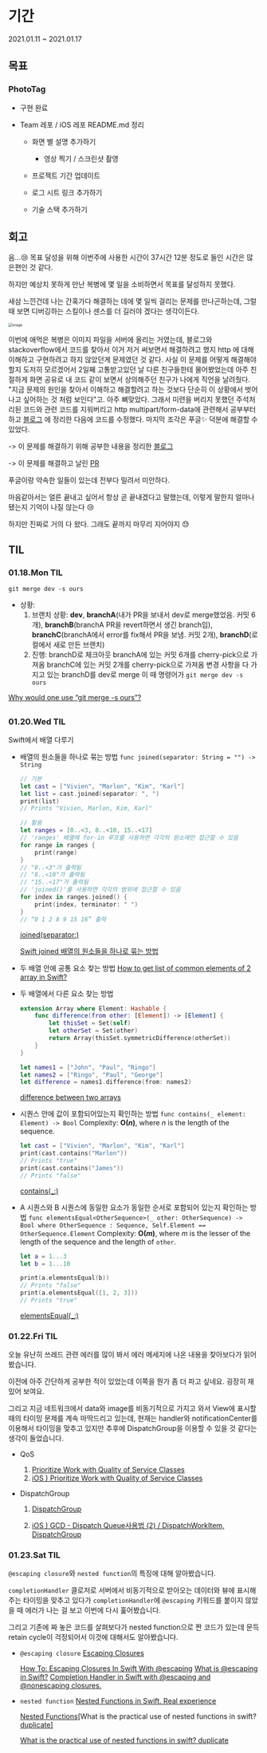 # 기간
2021.01.11 ~ 2021.01.17



## 목표

### PhotoTag 

* 구현 완료

* Team 레포 / iOS 레포 README.md 정리

  * 화면 별 설명 추가하기
    * 영상 찍기 / 스크린샷 촬영
  * 프로젝트 기간 업데이트

  * 로그 시트 링크 추가하기
  * 기술 스택 추가하기



## 회고

음...😢 목표 달성을 위해 이번주에 사용한 시간이 37시간 12분 정도로 들인 시간은 많은편인 것 같다. 

 하지만 예상치 못하게 만난 복병에 몇 일을 소비하면서 목표를 달성하지 못했다. 

새삼 느낀건데 나는 간혹가다 해결하는 데에 몇 일씩 걸리는 문제를 만나곤하는데, 그럴 때 보면 디버깅하는 스킬이나 센스를 더 길러야 겠다는 생각이든다. 

<img src="https://user-images.githubusercontent.com/52783516/104847589-466a5300-5924-11eb-86b5-f5d1c91c1998.png" alt="image" style="zoom: 50%;" />

이번에 애먹은 복병은 이미지 파일을 서버에 올리는 거였는데, 블로그와 stackoverflow에서 코드를 찾아서 이거 저거 써보면서 해결하려고 했지 http 에 대해 이해하고 구현하려고 하지 않았던게 문제였던 것 같다. 사실 이 문제를 어떻게 해결해야할지 도저히 모르겠어서 2일째 고통받고있던 날 다른 친구들한테 물어봤었는데 아주 친절하게 화면 공유로 내 코드 같이 보면서 상의해주던 친구가 나에게 직언을 날려줬다. "지금 문제의 원인을 찾아서 이해하고 해결할려고 하는 것보다 단순히 이 상황에서 벗어나고 싶어하는 것 처럼 보인다"고. 아주 뼈맞았다. 그래서 미련을 버리지 못했던 주석처리된 코드와 관련 코드를 지워버리고 http multipart/form-data에 관련해서 공부부터 하고 [블로그](https://lena-chamna.netlify.app/post/uploading_array_of_images_using_multipart_form-data_in_swift/) 에 정리한 다음에 코드를 수정했다. 마지막 조각은 푸글✨ 덕분에 해결할 수 있었다. 

-> 이 문제를 해결하기 위해 공부한 내용을 정리한 [블로그](https://lena-chamna.netlify.app/post/uploading_array_of_images_using_multipart_form-data_in_swift/)

-> 이 문제를 해결하고 날린 [PR](https://github.com/SimLeeTag/photo-tag-iOS/pull/44) 

푸글이랑 약속한 일들이 있는데 전부다 밀려서 미안하다. 

마음같아서는 얼른 끝내고 싶어서 항상 곧 끝내겠다고 말했는데, 이렇게 말한지 얼마나됐는지 기억이 나질 않는다 😢

하지만 진짜로 거의 다 왔다. 그래도 끝까지 마무리 지어야지 😓



## TIL

### 01.18.Mon TIL
 `git merge dev -s ours`

* 상황:
  1. 브랜치 상황:
     **dev**, **branchA**(내가 PR을 보내서 dev로 merge했었음. 커밋 6개), **branchB**(branchA PR을 revert하면서 생긴 branch임), **branchC**(branchA에서 error를 fix해서 PR을 보냄. 커밋 2개), **branchD**(로컬에서 새로 만든 브랜치)
  2. 진행:
     branchD로 체크아웃
     branchA에 있는 커밋 6개를 cherry-pick으로 가져옴
     branchC에 있는 커밋 2개를 cherry-pick으로 가져옴
     변경 사항을 다 가지고 있는 branchD를 dev로 merge
     이 때 명령어가  `git merge dev -s ours`


[Why would one use “git merge -s ours”?](https://stackoverflow.com/questions/5077688/why-would-one-use-git-merge-s-ours#:~:text=Whenever%20you%20do%20a%20merge,creating%20a%20new%20common%20ancestor.)

## 

### 01.20.Wed TIL

Swift에서 배열 다루기

- 배열의 원소들을 하나로 묶는 방법
  `func joined(separator: String = "") -> String`

  ```swift
  // 기본
  let cast = ["Vivien", "Marlon", "Kim", "Karl"]
  let list = cast.joined(separator: ", ")
  print(list)
  // Prints "Vivien, Marlon, Kim, Karl"
  
  // 활용
  let ranges = [0..<3, 8..<10, 15..<17]
  // 'ranges' 배열에 for-in 루프를 사용하면 각각의 원소에만 접근할 수 있음
  for range in ranges {
      print(range)
  }
  // "0..<3"가 출력됨
  // "8..<10"가 출력됨
  // "15..<17"가 출력됨
  // 'joined()'를 사용하면 각각의 범위에 접근할 수 있음
  for index in ranges.joined() {
      print(index, terminator: " ")
  }
  // “0 1 2 8 9 15 16” 출력
  ```

  [joined(separator:)](https://developer.apple.com/documentation/swift/sequence/1641243-joined)

  [Swift joined 배열의 원소들을 하나로 묶는 방법](https://medium.com/@sunghyun_k/swift-joined-4fcc49098bd0)

- 두 배열 안에 공통 요소 찾는 방법
  [How to get list of common elements of 2 array in Swift?](https://stackoverflow.com/questions/32439289/how-to-get-list-of-common-elements-of-2-array-in-swift)

- 두 배열에서 다른 요소 찾는 방법

  ```swift
  extension Array where Element: Hashable {
      func difference(from other: [Element]) -> [Element] {
          let thisSet = Set(self)
          let otherSet = Set(other)
          return Array(thisSet.symmetricDifference(otherSet))
      }
  }
  
  let names1 = ["John", "Paul", "Ringo"]
  let names2 = ["Ringo", "Paul", "George"]
  let difference = names1.difference(from: names2)
  ```

  [difference between two arrays](https://www.hackingwithswift.com/example-code/language/how-to-find-the-difference-between-two-arrays)

- 시퀀스 안에 값이 포함되어있는지 확인하는 방법
  `func contains(_ element: Element) -> Bool`
  Complexity: **O(*n*)**, where *n* is the length of the sequence.

  ``` swift
  let cast = ["Vivien", "Marlon", "Kim", "Karl"]
  print(cast.contains("Marlon"))
  // Prints "true"
  print(cast.contains("James"))
  // Prints "false"
  ```

  [contains(_:)](https://developer.apple.com/documentation/swift/array/2945493-contains)

- A 시퀀스와 B 시퀀스에 동일한 요소가 동일한 순서로 포함되어 있는지 확인하는 방법
  `func elementsEqual<OtherSequence>(_ other: OtherSequence) -> Bool where OtherSequence : Sequence, Self.Element == OtherSequence.Element`
  Complexity: **O(*m*)**, where *m* is the lesser of the length of the sequence and the length of `other`.

  ```swift
  let a = 1...3
  let b = 1...10
  
  print(a.elementsEqual(b))
  // Prints "false"
  print(a.elementsEqual([1, 2, 3]))
  // Prints "true"
  ```

  [elementsEqual(_:)](https://developer.apple.com/documentation/swift/array/2853688-elementsequal)

  
### 01.22.Fri TIL

오늘 유난히 쓰레드 관련 에러를 많이 봐서 에러 메세지에 나온 내용을 찾아보다가 읽어봤습니다.

이전에 아주 간단하게 공부한 적이 있었는데 이쪽을 뭔가 좀 더 파고 싶네요. 굉장히 재밌어 보여요.

그리고 지금 네트워크에서 data와 image를 비동기적으로 가지고 와서 View에 표시할 때의 타이밍 문제를 계속 마딱드리고 있는데, 현재는 handler와 notificationCenter를 이용해서 타이밍을 맞추고 있지만 추후에 DispatchGroup을 이용할 수 있을 것 같다는 생각이 들었습니다.

* QoS
  1. [Prioritize Work with Quality of Service Classes](https://developer.apple.com/library/archive/documentation/Performance/Conceptual/EnergyGuide-iOS/PrioritizeWorkWithQoS.html)
  2. [iOS ) Prioritize Work with Quality of Service Classes](https://zeddios.tistory.com/521)

* DispatchGroup

  1. [DispatchGroup](https://developer.apple.com/documentation/dispatch/dispatchgroup)
  
  2. [iOS ) GCD - Dispatch Queue사용법 (2) / DispatchWorkItem, DispatchGroup](https://zeddios.tistory.com/520)
  
     

### 01.23.Sat TIL

`@escaping closure`와 `nested function`의 특징에 대해 알아봤습니다.

`completionHandler` 클로저로 서버에서 비동기적으로 받아오는 데이터와 뷰에 표시해주는 타이밍을 맞추고 있다가 `completionHandler`에 `@escaping` 키워드를 붙이지 않았을 때 에러가 나는 걸 보고 이번에 다시 훑어봤습니다.

그리고 기존에 짜 놓은 코드를 살펴보다가 nested function으로 짠 코드가 있는데 문득 retain cycle이 걱정되어서 이것에 대해서도 알아봤습니다.

* `@escaping closure`
  [Escaping Closures](https://docs.swift.org/swift-book/LanguageGuide/Closures.html#ID546)

  [How To: Escaping Closures In Swift With @escaping](https://learnappmaking.com/escaping-closures-swift/)
  [What is @escaping in Swift?](https://www.donnywals.com/what-is-escaping-in-swift/)
  [Completion Handler in Swift with @escaping and @nonescaping closures.](https://medium.com/@dhavalkansara51/completion-handler-in-swift-with-escaping-and-nonescaping-closures-1ea717dc93a4)

* `nested function`
  [Nested Functions in Swift. Real experience](https://alexalmostengineer.medium.com/nested-functions-in-swift-real-experience-88cf00301f0e)

  [Nested Functions](https://docs.swift.org/swift-book/LanguageGuide/Functions.html#ID178)[What is the practical use of nested functions in swift? [duplicate\]](https://stackoverflow.com/questions/32968133/what-is-the-practical-use-of-nested-functions-in-swift)
  
  [What is the practical use of nested functions in swift? duplicate](https://stackoverflow.com/a/41984023)

